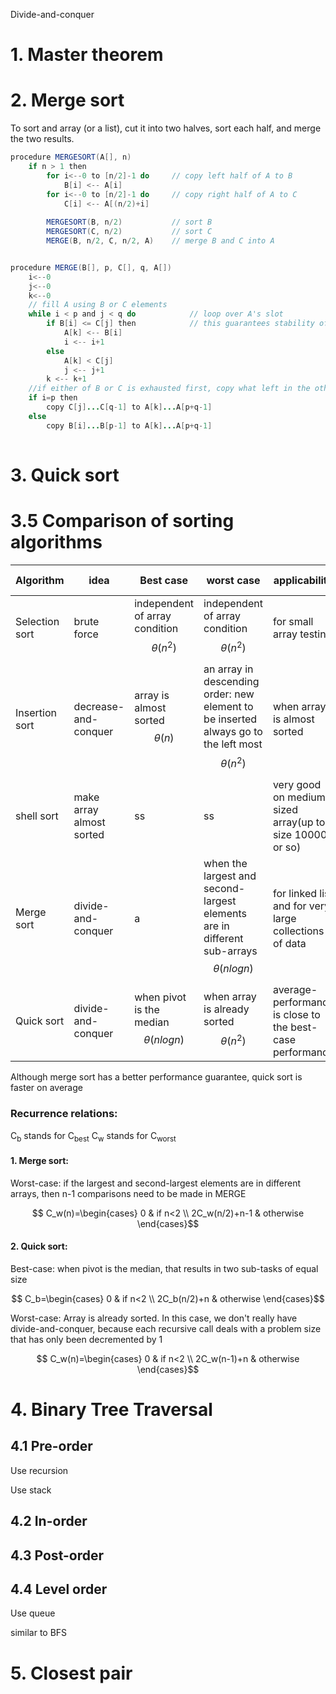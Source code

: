 Divide-and-conquer
# 1. Master theorem

# 2. Merge sort
To sort and array (or a list), cut it into two halves, sort each half, and merge the two results.

```java
procedure MERGESORT(A[], n)
    if n > 1 then
        for i<--0 to [n/2]-1 do     // copy left half of A to B
            B[i] <-- A[i]
        for i<--0 to [n/2]-1 do     // copy right half of A to C
            C[i] <-- A[(n/2)+i]
        
        MERGESORT(B, n/2)           // sort B
        MERGESORT(C, n/2)           // sort C
        MERGE(B, n/2, C, n/2, A)    // merge B and C into A


procedure MERGE(B[], p, C[], q, A[])
    i<--0
    j<--0
    k<--0
    // fill A using B or C elements
    while i < p and j < q do            // loop over A's slot
        if B[i] <= C[j] then            // this guarantees stability of mergesort 
            A[k] <-- B[i]
            i <-- i+1
        else
            A[k] < C[j]
            j <-- j+1
        k <-- k+1
    //if either of B or C is exhausted first, copy what left in the other into A
    if i=p then
        copy C[j]...C[q-1] to A[k]...A[p+q-1]
    else
        copy B[i]...B[p-1] to A[k]...A[p+q-1]
    
```




# 3. Quick sort



# 3.5 Comparison of sorting algorithms
Algorithm | idea | Best case | worst case | applicability |stable | in-place
------ | ------ | ----- | -----| ----- |-----|-----
Selection sort   | brute force   | independent of array condition $$\theta(n^2)$$ | independent of array condition $$\theta(n^2)$$ | for small array testing | no | yes
Insertion sort   | decrease-and-conquer   |  array is almost sorted $$\theta(n)$$  | an array in descending order:  new element to be inserted always go to the left most $$\theta(n^2)$$ | when array is almost sorted |yes|yes
shell sort | make array almost sorted | ss| ss | very good on medium-sized array(up to size 10000 or so)| no | yes
Merge sort   | divide-and-conquer   | a   | when the largest and second-largest elements are in different sub-arrays $$\theta(nlogn)$$ | for linked list and for very large collections of data | yes | no
Quick sort   | divide-and-conquer   | when pivot is the median $$\theta(nlogn)$$   | when array is already sorted $$\theta(n^2)$$|  average-performance is close to the best-case performance | no | yes

Although merge sort has a better performance guarantee, quick sort is faster on average


### Recurrence relations:

C<sub>b</sub> stands for C<sub>best</sub>
C<sub>w</sub> stands for C<sub>worst</sub>


#### 1. Merge sort:

Worst-case: 
if the largest and second-largest elements are in different arrays, then n-1 comparisons need to be made in MERGE

$$ C_w(n)=\begin{cases}
0 & if n<2 \\
2C_w(n/2)+n-1 & otherwise   
\end{cases}$$

#### 2. Quick sort:

Best-case: 
when pivot is the median, that results in two sub-tasks of equal size

$$ C_b=\begin{cases}
0 & if n<2 \\
2C_b(n/2)+n & otherwise   
\end{cases}$$

Worst-case: 
Array is already sorted. In this case, we don't really have divide-and-conquer, because each recursive call deals with a problem size that has only been decremented by 1

$$ C_w(n)=\begin{cases}
0 & if n<2 \\
2C_w(n-1)+n & otherwise   
\end{cases}$$



# 4. Binary Tree Traversal
## 4.1 Pre-order

Use recursion

Use stack

## 4.2 In-order

## 4.3 Post-order

## 4.4 Level order

Use queue

similar to BFS

# 5. Closest pair 